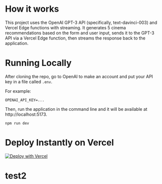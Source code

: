 # How it works

This project uses the OpenAI GPT-3 API (specifically, text-davinci-003) and Vercel Edge functions with streaming. It generates 5 cinema recommendations based on the form and user input, sends it to the GPT-3 API via a Vercel Edge function, then streams the response back to the application.

# Running Locally

After cloning the repo, go to OpenAI to make an account and put your API key in a file called `.env`.

For example:

`OPENAI_API_KEY=...`

Then, run the application in the command line and it will be available at http://localhost:5173.

`npm run dev`

# Deploy Instantly on Vercel

[![Deploy with Vercel](https://vercel.com/button)](https://vercel.com/new/clone?repository-url=https%3A%2F%2Fgithub.com%2FStephDietz%2Fwatch-this&env=VITE_OPENAI_API_KEY&envDescription=Open%20AI%20API%20key&demo-title=watchthis.dev&demo-url=https%3A%2F%2Fwatchthis.dev)
# test2
